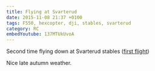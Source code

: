 ```yaml
---
title: Flying at Svarterud
date: 2015-11-08 21:37 +0100
tags: F550, hexcopter, dji, stables, svarterud
category: RC
embedYoutube: 137MTUkUvoA
---
```


Second time flying down at Svarterud stables ([first flight](http://www.searle.me.uk/2015/10/26/flying-at-svarterud/))

Nice late autumn weather.

<embed-youtube id="137MTUkUvoA"></embed-youtube>
